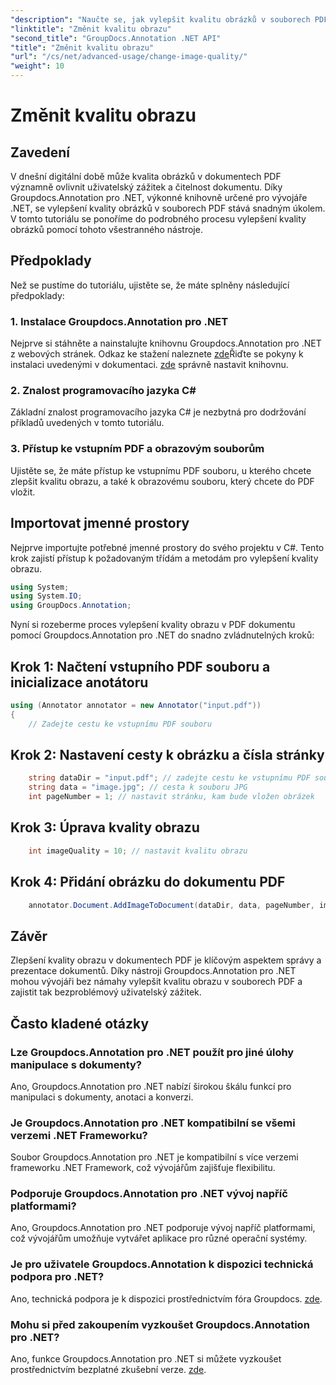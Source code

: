 ```yaml
---
"description": "Naučte se, jak vylepšit kvalitu obrázků v souborech PDF pomocí nástroje Groupdocs.Annotation pro .NET. Postupujte podle našeho podrobného návodu."
"linktitle": "Změnit kvalitu obrazu"
"second_title": "GroupDocs.Annotation .NET API"
"title": "Změnit kvalitu obrazu"
"url": "/cs/net/advanced-usage/change-image-quality/"
"weight": 10
---
```


# Změnit kvalitu obrazu

## Zavedení
V dnešní digitální době může kvalita obrázků v dokumentech PDF významně ovlivnit uživatelský zážitek a čitelnost dokumentu. Díky Groupdocs.Annotation pro .NET, výkonné knihovně určené pro vývojáře .NET, se vylepšení kvality obrázků v souborech PDF stává snadným úkolem. V tomto tutoriálu se ponoříme do podrobného procesu vylepšení kvality obrázků pomocí tohoto všestranného nástroje.
## Předpoklady
Než se pustíme do tutoriálu, ujistěte se, že máte splněny následující předpoklady:
### 1. Instalace Groupdocs.Annotation pro .NET
Nejprve si stáhněte a nainstalujte knihovnu Groupdocs.Annotation pro .NET z webových stránek. Odkaz ke stažení naleznete [zde](https://releases.groupdocs.com/annotation/net/)Řiďte se pokyny k instalaci uvedenými v dokumentaci. [zde](https://tutorials.groupdocs.com/annotation/net/) správně nastavit knihovnu.
### 2. Znalost programovacího jazyka C#
Základní znalost programovacího jazyka C# je nezbytná pro dodržování příkladů uvedených v tomto tutoriálu.
### 3. Přístup ke vstupním PDF a obrazovým souborům
Ujistěte se, že máte přístup ke vstupnímu PDF souboru, u kterého chcete zlepšit kvalitu obrazu, a také k obrazovému souboru, který chcete do PDF vložit.

## Importovat jmenné prostory
Nejprve importujte potřebné jmenné prostory do svého projektu v C#. Tento krok zajistí přístup k požadovaným třídám a metodám pro vylepšení kvality obrazu.

```csharp
using System;
using System.IO;
using GroupDocs.Annotation;
```

Nyní si rozeberme proces vylepšení kvality obrazu v PDF dokumentu pomocí Groupdocs.Annotation pro .NET do snadno zvládnutelných kroků:
## Krok 1: Načtení vstupního PDF souboru a inicializace anotátoru
```csharp
using (Annotator annotator = new Annotator("input.pdf"))
{
    // Zadejte cestu ke vstupnímu PDF souboru
```
## Krok 2: Nastavení cesty k obrázku a čísla stránky
```csharp
    string dataDir = "input.pdf"; // zadejte cestu ke vstupnímu PDF souboru
    string data = "image.jpg"; // cesta k souboru JPG
    int pageNumber = 1; // nastavit stránku, kam bude vložen obrázek
```
## Krok 3: Úprava kvality obrazu
```csharp
    int imageQuality = 10; // nastavit kvalitu obrazu
```
## Krok 4: Přidání obrázku do dokumentu PDF
```csharp
    annotator.Document.AddImageToDocument(dataDir, data, pageNumber, imageQuality);
```

## Závěr
Zlepšení kvality obrazu v dokumentech PDF je klíčovým aspektem správy a prezentace dokumentů. Díky nástroji Groupdocs.Annotation pro .NET mohou vývojáři bez námahy vylepšit kvalitu obrazu v souborech PDF a zajistit tak bezproblémový uživatelský zážitek.
## Často kladené otázky
### Lze Groupdocs.Annotation pro .NET použít pro jiné úlohy manipulace s dokumenty?
Ano, Groupdocs.Annotation pro .NET nabízí širokou škálu funkcí pro manipulaci s dokumenty, anotaci a konverzi.
### Je Groupdocs.Annotation pro .NET kompatibilní se všemi verzemi .NET Frameworku?
Soubor Groupdocs.Annotation pro .NET je kompatibilní s více verzemi frameworku .NET Framework, což vývojářům zajišťuje flexibilitu.
### Podporuje Groupdocs.Annotation pro .NET vývoj napříč platformami?
Ano, Groupdocs.Annotation pro .NET podporuje vývoj napříč platformami, což vývojářům umožňuje vytvářet aplikace pro různé operační systémy.
### Je pro uživatele Groupdocs.Annotation k dispozici technická podpora pro .NET?
Ano, technická podpora je k dispozici prostřednictvím fóra Groupdocs. [zde](https://forum.groupdocs.com/c/annotation/10).
### Mohu si před zakoupením vyzkoušet Groupdocs.Annotation pro .NET?
Ano, funkce Groupdocs.Annotation pro .NET si můžete vyzkoušet prostřednictvím bezplatné zkušební verze. [zde](https://releases.groupdocs.com/).